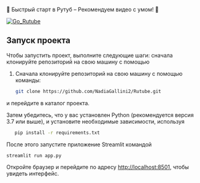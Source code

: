 🌟 Быстрый старт в Рутуб – Рекомендуем видео с умом! 🚀

[![Go_Rutube](https://github.com/user-attachments/assets/5733ccfd-a1b8-4e3c-805c-7df9c3b69a2c)](https://github.com/user-attachments/assets/4e899517-81f2-440e-962f-1374c8d6cc43)


## Запуск проекта

Чтобы запустить проект, выполните следующие шаги: сначала клонируйте репозиторий на свою машину с помощью
1. Сначала клонируйте репозиторий на свою машину с помощью команды:
   ```bash
   git clone https://github.com/NadiaGallini2/Rutube.git

и перейдите в каталог проекта. 

Затем убедитесь, что у вас установлен Python (рекомендуется версия 3.7 или выше), и установите необходимые зависимости, используя 
   ```bash
      pip install -r requirements.txt
   ```


После этого запустите приложение Streamlit командой 
   ```bash
   streamlit run app.py
   ```

Откройте браузер и перейдите по адресу [http://localhost:8501](http://localhost:8501), чтобы увидеть интерфейс.

